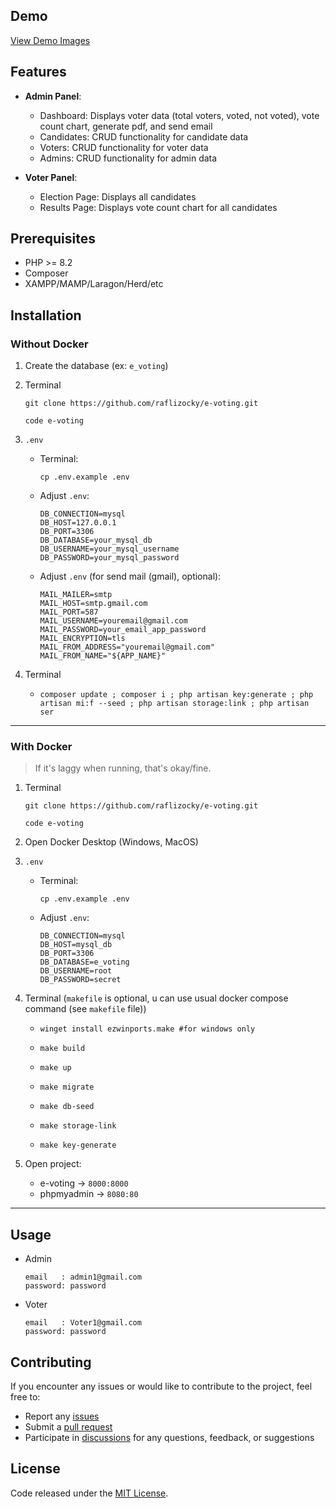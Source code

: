 ## Demo

<a href="https://github.com/raflizocky/e-voting/blob/main/demo-img/Demo.md">View Demo Images</a>

## Features

-   **Admin Panel**:

    -   Dashboard: Displays voter data (total voters, voted, not voted), vote count chart, generate pdf, and send email 
    -   Candidates: CRUD functionality for candidate data
    -   Voters: CRUD functionality for voter data
    -   Admins: CRUD functionality for admin data

-   **Voter Panel**:
    -   Election Page: Displays all candidates
    -   Results Page: Displays vote count chart for all candidates

## Prerequisites

-   PHP >= 8.2
-   Composer
-   XAMPP/MAMP/Laragon/Herd/etc

## Installation

### Without Docker

1. Create the database (ex: `e_voting`)

2. Terminal

    ```shell
    git clone https://github.com/raflizocky/e-voting.git
    ```

    ```shell
    code e-voting
    ```

3. `.env`

    - Terminal:
        ```shell
        cp .env.example .env
        ```
    - Adjust `.env`:
        ```shell
        DB_CONNECTION=mysql
        DB_HOST=127.0.0.1
        DB_PORT=3306
        DB_DATABASE=your_mysql_db
        DB_USERNAME=your_mysql_username
        DB_PASSWORD=your_mysql_password
        ```
    - Adjust `.env` (for send mail (gmail), optional):
        ```shell
        MAIL_MAILER=smtp
        MAIL_HOST=smtp.gmail.com
        MAIL_PORT=587
        MAIL_USERNAME=youremail@gmail.com
        MAIL_PASSWORD=your_email_app_password
        MAIL_ENCRYPTION=tls
        MAIL_FROM_ADDRESS="youremail@gmail.com"
        MAIL_FROM_NAME="${APP_NAME}"
        ```

4. Terminal
    - ```shell
      composer update ; composer i ; php artisan key:generate ; php artisan mi:f --seed ; php artisan storage:link ; php artisan ser
      ```

---

### With Docker

> If it's laggy when running, that's okay/fine.

1. Terminal

    ```shell
    git clone https://github.com/raflizocky/e-voting.git
    ```

    ```shell
    code e-voting
    ```

2. Open Docker Desktop (Windows, MacOS)

3. `.env`

    - Terminal:
        ```shell
        cp .env.example .env
        ```
    - Adjust `.env`:
        ```shell
        DB_CONNECTION=mysql
        DB_HOST=mysql_db
        DB_PORT=3306
        DB_DATABASE=e_voting
        DB_USERNAME=root
        DB_PASSWORD=secret
        ```

4. Terminal (`makefile` is optional, u can use usual docker compose command (see `makefile` file))

    - ```shell
      winget install ezwinports.make #for windows only
      ```
    - ```shell
      make build
      ```
    - ```shell
      make up
      ```
    - ```shell
      make migrate
      ```
    - ```shell
      make db-seed
      ```
    - ```shell
      make storage-link
      ```
    - ```shell
      make key-generate
      ```

5. Open project:
    - e-voting -> `8000:8000`
    - phpmyadmin -> `8080:80`

---

## Usage

-   Admin

    ```shell
    email   : admin1@gmail.com
    password: password
    ```

-   Voter
    ```shell
    email   : Voter1@gmail.com
    password: password
    ```

## Contributing

If you encounter any issues or would like to contribute to the project, feel free to:

-   Report any [issues](https://github.com/raflizocky/e-voting/issues)
-   Submit a [pull request](https://github.com/raflizocky/e-voting/pulls)
-   Participate in [discussions](https://github.com/raflizocky/e-voting/discussions) for any questions, feedback, or suggestions

## License

Code released under the [MIT License](https://github.com/raflizocky/e-voting/blob/main/LICENSE).

